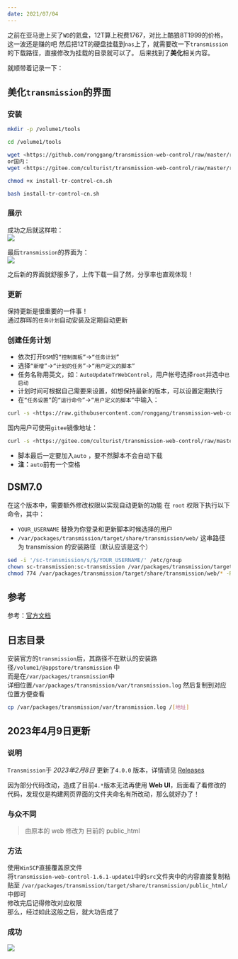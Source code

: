 ```yaml
---
date: 2021/07/04
---
```

之前在亚马逊上买了`WD`的氦盘，12T算上税费1767，对比上酷狼8T1999的价格，这一波还是赚的吧 然后把12T的硬盘挂载到`nas`上了，就需要改一下`transmission`的下载路径，直接修改为挂载的目录就可以了。 后来找到了**美化**相关内容。  

就顺带着记录一下：  
## 美化`transmission`的界面
### 安装

```bash
mkdir -p /volume1/tools

cd /volume1/tools

wget <https://github.com/ronggang/transmission-web-control/raw/master/release/install-tr-control-cn.sh>
or国内：
wget <https://gitee.com/culturist/transmission-web-control/raw/master/release/install-tr-control-gitee.sh>

chmod +x install-tr-control-cn.sh

bash install-tr-control-cn.sh
```

### 展示
成功之后就这样啦：  
![](https://4b5aa40.webp.li/tr-script.png)  

最后`transmission`的界面为：  
![](https://4b5aa40.webp.li/1851480362.png)  

之后新的界面就舒服多了，上传下载一目了然，分享率也直观体现！  

### 更新
保持更新是很重要的一件事！  
通过群晖的`任务计划`自动安装及定期自动更新  

### 创建任务计划
- 依次打开`DSM`的`“控制面板”`->`“任务计划”`
- 选择`“新增”`->`“计划的任务”`->`“用户定义的脚本”`
- 任务名称用英文，如：`AutoUpdateTrWebControl`，用户帐号选择`root`并选中`已启动`
- 计划时间可根据自己需要来设置，如想保持最新的版本，可以设置定期执行
- 在`“任务设置”`的`“运行命令”`->`“用户定义的脚本”`中输入：  
```bash
curl -s <https://raw.githubusercontent.com/ronggang/transmission-web-control/master/release/install-tr-control-cn.sh> | bash -s auto
```

国内用户可使用`gitee`镜像地址：  
```bash
curl -s <https://gitee.com/culturist/transmission-web-control/raw/master/release/install-tr-control-gitee.sh> | bash -s auto
```
- 脚本最后一定要加入`auto` ，要不然脚本不会自动下载
- **注：**`auto`前有一个空格

## DSM7.0
在这个版本中，需要额外修改权限以实现自动更新的功能 在 `root` 权限下执行以下命令，其中：  
- `YOUR_USERNAME` 替换为你登录和更新脚本时候选择的用户
- `/var/packages/transmission/target/share/transmission/web/` 这串路径为 transmission 的安装路径（默认应该是这个）  
```bash
sed -i '/sc-transmission/s/$/YOUR_USERNAME/' /etc/group
chown sc-transmission:sc-transmission /var/packages/transmission/target/share/transmission/web/* -R
chmod 774 /var/packages/transmission/target/share/transmission/web/* -R
```

## 参考
参考：[官方文档](https://github.com/ronggang/transmission-web-control/wiki/Home-CN)  
## 日志目录
安装官方的`transmission`后，其路径不在默认的安装路径`/volume1/@appstore/transmission` 中  
而是在`/var/packages/transmission`中  
详细位置`/var/packages/transmission/var/transmission.log` 然后复制到对应位置方便查看  
```bash
cp /var/packages/transmission/var/transmission.log /[地址]
```

## 2023年4月9日更新
### 说明
`Transmission`于 _2023年2月8日_ 更新了`4.0.0` 版本，详情请见 [Releases](https://github.com/transmission/transmission/releases/)  

因为部分代码改动，造成了目前`4.*`版本无法再使用 **Web UI**，后面看了看修改的代码，发现仅是构建网页界面的文件夹命名有所改动，那么就好办了！  

### 与众不同
> 由原本的 web 修改为 目前的 public_html  

### 方法
使用`WinSCP`直接覆盖原文件  
将`transmission-web-control-1.6.1-update1`中的`src`文件夹中的内容直接复制粘贴至 `/var/packages/transmission/target/share/transmission/public_html/`中即可  
修改完后记得修改对应权限  
那么，经过如此这般之后，就大功告成了  

### 成功  
![](https://4b5aa40.webp.li/tr.png)